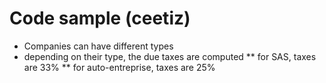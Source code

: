 Code sample (ceetiz)
====================
* Companies can have different types
* depending on their type, the due taxes are computed
  ** for SAS, taxes are 33%
  ** for auto-entreprise, taxes are 25%
